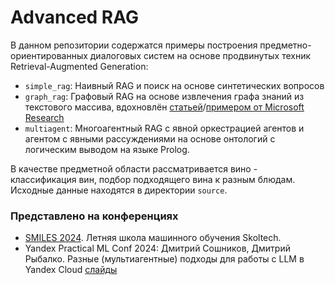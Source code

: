 # Advanced RAG

В данном репозитории содержатся примеры построения предметно-ориентированных диалоговых систем на основе продвинутых техник Retrieval-Augmented Generation:

* `simple_rag`: Наивный RAG и поиск на основе синтетических вопросов
* `graph_rag`: Графовый RAG на основе извлечения графа знаний из текстового массива, вдохновлён [статьей](https://arxiv.org/abs/2404.16130)/[примером от Microsoft Research](https://github.com/microsoft/GraphRAG)
* `multiagent`: Многоагентный RAG с явной оркестрацией агентов и агентом с явными рассуждениями на основе онтологий с логическим выводом на языке Prolog.

В качестве предметной области рассматривается вино - классификация вин, подбор подходящего вина к разным блюдам. Исходные данные находятся в директории `source`.

### Представлено на конференциях

* [SMILES 2024](https://smiles.skoltech.ru/). Летняя школа машинного обучения Skoltech. 
* Yandex Practical ML Conf 2024: Дмитрий Сошников, Дмитрий Рыбалко. Разные (мультиагентные) подходы для работы с LLM в Yandex Cloud [слайды](https://speakerdeck.com/shwars/raznyie-multiaghientnyie-podkhody-dlia-raboty-s-llm-v-yandex-cloud)
